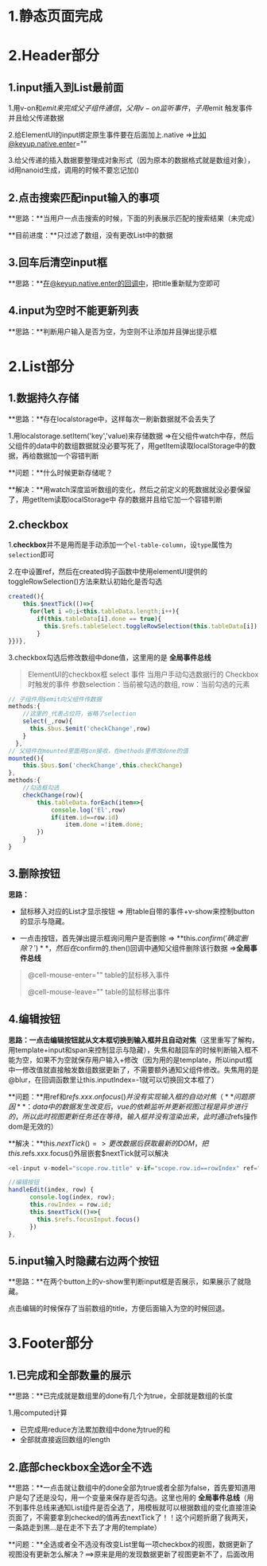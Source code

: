 # 1.静态页面完成

# 2.Header部分

## 1.input插入到List最前面

1.用v-on和$emit来完成父子组件通信，父用v-on监听事件，子用$emit 触发事件并且给父传递数据

2.给ElementUI的input绑定原生事件要在后面加上.native =>比如@keyup.native.enter=""

3.给父传递的插入数据要整理成对象形式（因为原本的数据格式就是数组对象），id用nanoid生成，调用的时候不要忘记加()

## 2.点击搜索匹配input输入的事项

**思路：**当用户一点击搜索的时候，下面的列表展示匹配的搜索结果（未完成）

**目前进度：**只过滤了数组，没有更改List中的数据

## 3.回车后清空input框

**思路：**在@keyup.native.enter的回调中，把title重新赋为空即可

## 4.input为空时不能更新列表

**思路：**判断用户输入是否为空，为空则不让添加并且弹出提示框



# 2.List部分

## 1.数据持久存储

**思路：**存在localstorage中，这样每次一刷新数据就不会丢失了

1.用localstorage.setItem('key','value)来存储数据 =>在父组件watch中存，然后父组件的data中的数组数据就没必要写死了，用getItem读取localStorage中的数据，再给数据加一个容错判断

**问题：**什么时候更新存储呢？

**解决：**用watch深度监听数组的变化，然后之前定义的死数据就没必要保留了，用getItem读取localStorage中 存的数据并且给它加一个容错判断



## 2.checkbox

1.**checkbox**并不是用<el-checkbox>而是手动添加一个`el-table-column`，设`type`属性为`selection`即可

2.在<el-table>中设置ref，然后在created钩子函数中使用elementUI提供的toggleRowSelection()方法来默认初始化是否勾选

```js
created(){
    this.$nextTick(()=>{
      for(let i =0;i<this.tableData.length;i++){
        if(this.tableData[i].done == true){
          this.$refs.tableSelect.toggleRowSelection(this.tableData[i])
        }
}})},
```

3.checkbox勾选后修改数组中done值，这里用的是 **全局事件总线**

> ElementUI的checkbox框 select 事件 当用户手动勾选数据行的 Checkbox 时触发的事件 参数selection：当前被勾选的数组, row：当前勾选的元素

```js
// 子组件用$emit向父组件传数据
methods:{
    //这里的_代表占位符，省略了selection
    select(_,row){
      this.$bus.$emit('checkChange',row)
    }
  },
// 父组件在mounted里面用$on接收，在methods里修改done的值
mounted(){
	this.$bus.$on('checkChange',this.checkChange)
},
methods:{
    //勾选框勾选
    checkChange(row){
        this.tableData.forEach(item=>{
            console.log('El',row)
            if(item.id==row.id)
                item.done =!item.done;
        })
    }
}
```

## 3.删除按钮

**思路：**

- 鼠标移入对应的List才显示按钮 => 用table自带的事件+v-show来控制button的显示与隐藏。

- 一点击按钮，首先弹出提示框询问用户是否删除 => **this.$confirm('确定删除？')**，然后在$confirm的.then()回调中通知父组件删除该行数据 =>**全局事件总线**

> @cell-mouse-enter="" table的鼠标移入事件
>
> @cell-mouse-leave="" table的鼠标移出事件

## 4.编辑按钮

**思路：**一点击编辑按钮就从文本框切换到输入框并且**自动对焦**（这里重写了解构，用template+input和span来控制显示与隐藏），失焦和敲回车的时候判断输入框不能为空，如果不为空就保存用户输入+修改（因为用的是template，所以input框中一修改值就直接触发数组数据更新了，不需要额外通知父组件修改。失焦用的是@blur，在回调函数里让this.inputIndex=-1就可以切换回文本框了）

**问题：**用ref和$refs.xxx.onfocus()并没有实现输入框的自动对焦 （**问题原因**：data中的数据发生改变后，vue的依赖监听并更新视图过程是异步进行的，所以此时视图更新任务还在等待，输入框并没有渲染出来，此时通过$refs操作dom是无效的）

**解决：**this.$nextTick() => 更改数据后获取最新的DOM ，把this.$refs.xxx.focus()外层嵌套$nextTick就可以解决

```js
<el-input v-model="scope.row.title" v-if="scope.row.id==rowIndex" ref="focusInput"></el-input>

//编辑按钮
handleEdit(index, row) {
      console.log(index, row);
      this.rowIndex = row.id;
      this.$nextTick(()=>{
        this.$refs.focusInput.focus()
      })
},
```



## 5.input输入时隐藏右边两个按钮

**思路：**在两个button上的v-show里判断input框是否展示，如果展示了就隐藏。

点击编辑的时候保存了当前数组的title，方便后面输入为空的时候回退。



# 3.Footer部分

## 1.已完成和全部数量的展示

**思路：**已完成就是数组里的done有几个为true，全部就是数组的长度

1.用computed计算

- 已完成用reduce方法累加数组中done为true的和
- 全部就直接返回数组的length

## 2.底部checkbox全选or全不选

**思路：**一点击就让数组中的done全部为true或者全部为false，首先要知道用户是勾了还是没勾，用一个变量来保存是否勾选。这里也用的 **全局事件总线**（用不到事件总线来通知List组件是否全选了，用模板就可以根据数组的变化直接渲染页面了，不需要拿到checked的值再去nextTick了！！这个问题折磨了我两天，一条路走到黑...是在走不下去了才用的template）

**问题：**全选或者全不选没有改变List里每一项checkbox的视图，数据更新了视图没有更新怎么解决？==>原来是用的<el-table type="selection">发现数据更新了视图更新不了，后面改用<template>+<el-checkbox>就可以了

> **注意：** 当vue的data里面声明或者已经赋值过的对象或数组（包含对象值），向对象里面添加新的属性和更新这个新属性的值，页面视图是不会更新的



**解决：**当Footer组件checked为true的时候，让所有checkbox都为true => （兄弟组件通信）**全局事件总线**

> **toggleAllSelection** 用于多选表格，切换所有行的选中状态
>
> **clearSelection**清除表格所有的选中项

## 3.done都为true时自动勾选

**思路：**只要已完成和全部的数量相等就自动勾选 =>在computed里面通过get和set计算出来，注意这个checked值是set计算出来的，通过v-model绑定在了checkbox上。

**问题：**已完成为0和全部为0时也会自动勾选

**解决：**在computed的时候加上 && 判断总数是否为0

## 4.清除所有已完成

**思路：**只要done为true的都要删除（filter过滤） =>一点击清除按钮就要通知父组件去删除对应的数据 **全局事件总线**

## 5.当数组为空时隐藏Footer

**思路：**在computed中计算已经总数是否为0，然后v-show显示与隐藏<el-Footer>